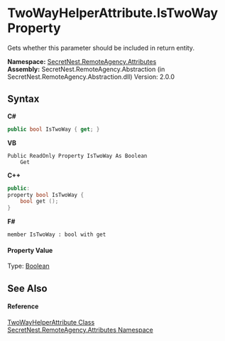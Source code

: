 # TwoWayHelperAttribute.IsTwoWay Property 
 

Gets whether this parameter should be included in return entity.

**Namespace:**&nbsp;<a href="N_SecretNest_RemoteAgency_Attributes">SecretNest.RemoteAgency.Attributes</a><br />**Assembly:**&nbsp;SecretNest.RemoteAgency.Abstraction (in SecretNest.RemoteAgency.Abstraction.dll) Version: 2.0.0

## Syntax

**C#**<br />
``` C#
public bool IsTwoWay { get; }
```

**VB**<br />
``` VB
Public ReadOnly Property IsTwoWay As Boolean
	Get
```

**C++**<br />
``` C++
public:
property bool IsTwoWay {
	bool get ();
}
```

**F#**<br />
``` F#
member IsTwoWay : bool with get

```


#### Property Value
Type: <a href="https://docs.microsoft.com/dotnet/api/system.boolean" target="_blank">Boolean</a>

## See Also


#### Reference
<a href="T_SecretNest_RemoteAgency_Attributes_TwoWayHelperAttribute">TwoWayHelperAttribute Class</a><br /><a href="N_SecretNest_RemoteAgency_Attributes">SecretNest.RemoteAgency.Attributes Namespace</a><br />